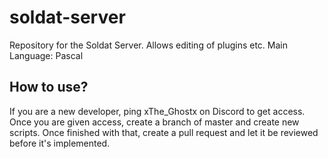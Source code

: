# soldat-server
Repository for the Soldat Server. Allows editing of plugins etc. Main Language: Pascal

## How to use?
If you are a new developer, ping xThe_Ghostx on Discord to get access.
Once you are given access, create a branch of master and create new scripts.
Once finished with that, create a pull request and let it be reviewed before it's implemented.
